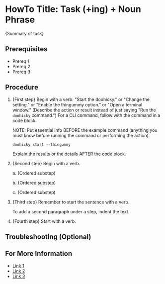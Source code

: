 # HowTo Title: Task (+ing) + Noun Phrase

<!-- (like "Enabling Optional Features" or "Creating the Node Registry) -->

<!--
Note: The file name should match the title, with underscores instead of spaces
and no caps, such as configuring_splinter.md or enabling_optional_features.md.)
-->

{Summary of task}

<!--
Start the topic with a high-level description of the task and where it fits
in the Splinter ecosystem.
- What task does this topic explain?
- Who performs this task?
- When or why would you do this task?
- What is the desired result?
-->

## Prerequisites

* Prereq 1
* Prereq 2
* Prereq 3

<!--
List the requirements for this task (required software, information you must
provide, what tasks must be done before this one, etc.).
-->

## Procedure

<!--
Always number the steps. You can use bullets within a step for lists of items
that don't have an order, such as optional values or settings.
-->

1. {First step} Begin with a verb: "Start the doohicky." or "Change the
   setting." or "Enable the thingummy option." or "Open a terminal window."
   (Describe the action or result instead of just saying "Run the `doohicky`
   command.") For a CLI command, follow with the command in a code block.

   NOTE: Put essential info BEFORE the example command (anything you must
   know before running the command or performing the action).

   ```
   doohicky start --thingummy
   ```

   Explain the results or the details AFTER the code block.

1. {Second step} Begin with a verb.

   a. {Ordered substep)

   b. {Ordered substep)

   c. {Ordered substep)


1. {Third step} Remember to start the sentence with a verb.

   To add a second paragraph under a step, indent the text.

1. {Fourth step} Start with a verb.


## Troubleshooting (Optional)

<!--
If necessary...
-->

## For More Information

<!--
Add links to related topics (concepts, how-to topics, reference topics, etc.)
in a bulleted list.

If appropriate, show what task usually comes next.
-->

 * [Link 1](URL-or-relative-path)
 * [Link 2](URL-or-relative-path)
 * [Link 3](URL-or-relative-path)

<!-- Copyright 2019-2020 Cargill Incorporated. -->
